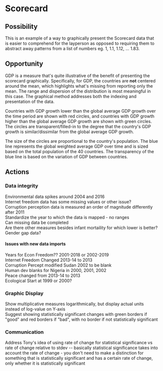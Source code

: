 # Scorecard

## Possibility
This is an example of a way to graphically present the Scorecard data that is easier to comprehend for the layperson as opposed to requiring them to abstract away patterns from a list of numbers eg. 1, 1.1, 1.12, ... 1.83.

## Opportunity
GDP is a measure that's quite illustrative of the benefit of presenting the scorecard graphically. Specifically, for GDP, the countries are **not** centered around the mean, which highlights what's missing from reporting only the mean. The range and dispersion of the distribution is most meaningful in this case. The graphical method addresses both the indexing and presentation of the data.

Countries with GDP growth lower than the global average GDP growth over the time period are shown with red circles, and countries with GDP growth higher than the global average GDP growth are shown with green circles. The circles are transparent/filled-in to the degree that the country's GDP growth is similar/dissimilar from the global average GDP growth.

The size of the circles are proportional to the country's population. The blue line represents the global weighted average GDP over time and is sized based on the total population of the 40 countries. The transparency of the blue line is based on the variation of GDP between countries.

## Actions
### Data integrity
Environmental data spikes around 2004 and 2016</br>
Internet freedom data has some missing values or other issue?</br>
Corruption perception data is measured an order of magnitude differently after 2011</br>
Standardize the year to which the data is mapped - no ranges</br>
Can missing data be completed</br>
Are there other measures besides infant mortaility for which lower is better? Gender gap data?</br>

#### Issues with new data imports
Years for Econ Freedom?? 2001-2018 or 2002-2019</br>
Internet Freedom Changed 2013-14 to 2013</br>
Corruption Percept modified Sudan 2002 to be blank</br>
Human dev blanks for Nigeria in 2000, 2001, 2002</br>
Peace changed from 2013-14 to 2013</br>
Ecological Start at 1999 or 2000?

### Graphic Display
Show multiplicative measures logarithmically, but display actual units instead of log-value on Y-axis</br>
Suggest showing statistically significant changes with green borders if "good" and red borders if "bad", with no border if not statistically significant

### Communication
Address Tony's idea of using rate of change for statistical significance vs rate of change relative to stdev -- basically statistical significance takes into account the rate of change - you don't need to make a distinction for something that is statistically significant and has a certain rate of change, only whether it is statistically significant

